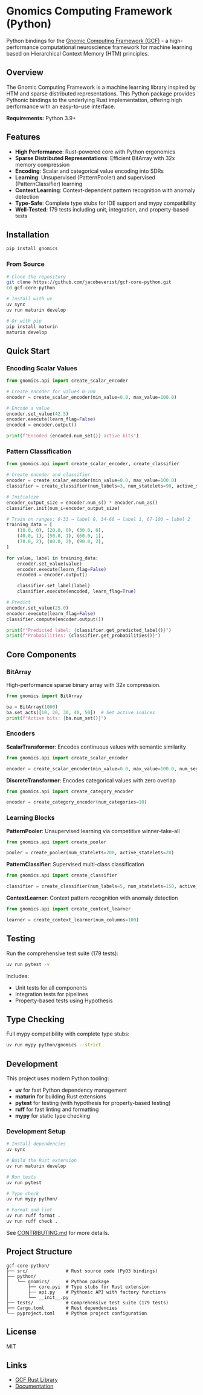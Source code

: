 # Gnomics Computing Framework (Python)

Python bindings for the [Gnomic Computing Framework (GCF)](https://github.com/jacobeverist/gcf-core-rust) - a high-performance computational neuroscience framework for machine learning based on Hierarchical Context Memory (HTM) principles.

## Overview

The Gnomic Computing Framework is a machine learning library inspired by HTM and sparse distributed representations. This Python package provides Pythonic bindings to the underlying Rust implementation, offering high performance with an easy-to-use interface.

**Requirements:** Python 3.9+

## Features

- **High Performance**: Rust-powered core with Python ergonomics
- **Sparse Distributed Representations**: Efficient BitArray with 32x memory compression
- **Encoding**: Scalar and categorical value encoding into SDRs
- **Learning**: Unsupervised (PatternPooler) and supervised (PatternClassifier) learning
- **Context Learning**: Context-dependent pattern recognition with anomaly detection
- **Type-Safe**: Complete type stubs for IDE support and mypy compatibility
- **Well-Tested**: 179 tests including unit, integration, and property-based tests

## Installation

```bash
pip install gnomics
```

### From Source

```bash
# Clone the repository
git clone https://github.com/jacobeverist/gcf-core-python.git
cd gcf-core-python

# Install with uv
uv sync
uv run maturin develop

# Or with pip
pip install maturin
maturin develop
```

## Quick Start

### Encoding Scalar Values

```python
from gnomics.api import create_scalar_encoder

# Create encoder for values 0-100
encoder = create_scalar_encoder(min_value=0.0, max_value=100.0)

# Encode a value
encoder.set_value(42.5)
encoder.execute(learn_flag=False)
encoded = encoder.output()

print(f"Encoded {encoded.num_set()} active bits")
```

### Pattern Classification

```python
from gnomics.api import create_scalar_encoder, create_classifier

# Create encoder and classifier
encoder = create_scalar_encoder(min_value=0.0, max_value=100.0)
classifier = create_classifier(num_labels=3, num_statelets=90, active_statelets=10)

# Initialize
encoder_output_size = encoder.num_s() * encoder.num_as()
classifier.init(num_i=encoder_output_size)

# Train on ranges: 0-33 → label 0, 34-66 → label 1, 67-100 → label 2
training_data = [
    (10.0, 0), (20.0, 0), (30.0, 0),
    (40.0, 1), (50.0, 1), (60.0, 1),
    (70.0, 2), (80.0, 2), (90.0, 2),
]

for value, label in training_data:
    encoder.set_value(value)
    encoder.execute(learn_flag=False)
    encoded = encoder.output()

    classifier.set_label(label)
    classifier.execute(encoded, learn_flag=True)

# Predict
encoder.set_value(25.0)
encoder.execute(learn_flag=False)
classifier.compute(encoder.output())

print(f"Predicted label: {classifier.get_predicted_label()}")
print(f"Probabilities: {classifier.get_probabilities()}")
```

## Core Components

### BitArray
High-performance sparse binary array with 32x compression.

```python
from gnomics import BitArray

ba = BitArray(1000)
ba.set_acts([10, 20, 30, 40, 50])  # Set active indices
print(f"Active bits: {ba.num_set()}")
```

### Encoders

**ScalarTransformer**: Encodes continuous values with semantic similarity
```python
from gnomics.api import create_scalar_encoder

encoder = create_scalar_encoder(min_value=0.0, max_value=100.0, num_segments=20)
```

**DiscreteTransformer**: Encodes categorical values with zero overlap
```python
from gnomics.api import create_category_encoder

encoder = create_category_encoder(num_categories=10)
```

### Learning Blocks

**PatternPooler**: Unsupervised learning via competitive winner-take-all
```python
from gnomics.api import create_pooler

pooler = create_pooler(num_statelets=200, active_statelets=20)
```

**PatternClassifier**: Supervised multi-class classification
```python
from gnomics.api import create_classifier

classifier = create_classifier(num_labels=5, num_statelets=150, active_statelets=15)
```

**ContextLearner**: Context pattern recognition with anomaly detection
```python
from gnomics.api import create_context_learner

learner = create_context_learner(num_columns=100)
```

## Testing

Run the comprehensive test suite (179 tests):

```bash
uv run pytest -v
```

Includes:
- Unit tests for all components
- Integration tests for pipelines
- Property-based tests using Hypothesis

## Type Checking

Full mypy compatibility with complete type stubs:

```bash
uv run mypy python/gnomics --strict
```

## Development

This project uses modern Python tooling:
- **uv** for fast Python dependency management
- **maturin** for building Rust extensions
- **pytest** for testing (with hypothesis for property-based testing)
- **ruff** for fast linting and formatting
- **mypy** for static type checking

### Development Setup

```bash
# Install dependencies
uv sync

# Build the Rust extension
uv run maturin develop

# Run tests
uv run pytest

# Type check
uv run mypy python/

# Format and lint
uv run ruff format .
uv run ruff check .
```

See [CONTRIBUTING.md](CONTRIBUTING.md) for more details.

## Project Structure

```
gcf-core-python/
├── src/              # Rust source code (PyO3 bindings)
├── python/
│   └── gnomics/      # Python package
│       ├── core.pyi  # Type stubs for Rust extension
│       ├── api.py    # Pythonic API with factory functions
│       └── __init__.py
├── tests/            # Comprehensive test suite (179 tests)
├── Cargo.toml        # Rust dependencies
└── pyproject.toml    # Python project configuration
```

## License

MIT

## Links

- [GCF Rust Library](https://github.com/jacobeverist/gcf-core-rust)
- [Documentation](https://github.com/jacobeverist/gcf-core-python)

